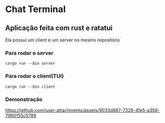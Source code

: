 # Chat Terminal

## Aplicação feita com rust e ratatui

Ela possuí um client e um server no mesmo repositório

### Para rodar o server

```
cargo run --bin server
```

### Para rodar o client(TUI)

```
cargo run --bin client
```

### Demonstração

https://github.com/user-attachments/assets/9033d887-7328-4fe5-a356-7960155c5789
